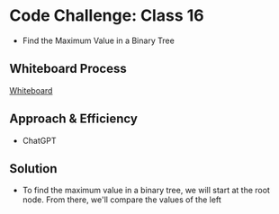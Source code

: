 # Code Challenge: Class 16
- Find the Maximum Value in a Binary Tree

## Whiteboard Process
[Whiteboard](./CodeChallenge16.png)

## Approach & Efficiency
- ChatGPT


## Solution

- To find the maximum value in a binary tree, we will start at the root node. From there, we'll compare the values of the left